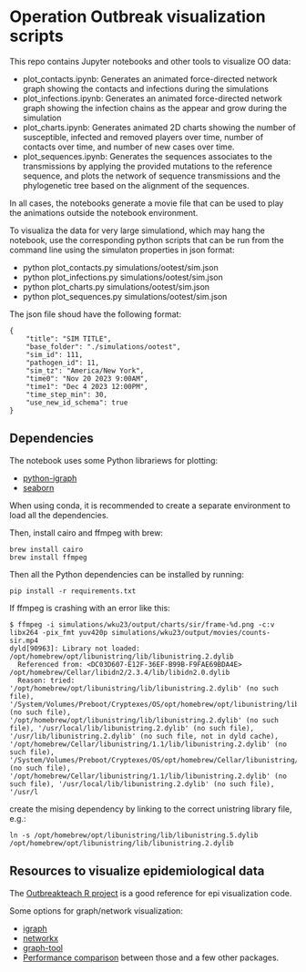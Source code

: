 # Operation Outbreak visualization scripts

This repo contains Jupyter notebooks and other tools to visualize OO data:

* plot_contacts.ipynb: Generates an animated force-directed network graph showing the contacts and infections during the simulations
* plot_infections.ipynb: Generates an animated force-directed network graph showing the infection chains as the appear and grow during the simulation
* plot_charts.ipynb: Generates animated 2D charts showing the number of susceptible, infected and removed players over time, number of contacts over time, and number of new cases over time.
* plot_sequences.ipynb: Generates the sequences associates to the transmissions by applying the provided mutations to the reference sequence, and plots the network of sequence transmissions and the phylogenetic tree based on the alignment of the sequences.

In all cases, the notebooks generate a movie file that can be used to play the animations outside the notebook environment.

To visualiza the data for very large simulationd, which may hang the notebook, use the corresponding python scripts that can be run from the command line using the simulaton properties in json format:

* python plot_contacts.py simulations/ootest/sim.json
* python plot_infections.py simulations/ootest/sim.json
* python plot_charts.py simulations/ootest/sim.json
* python plot_sequences.py simulations/ootest/sim.json

The json file shoud have the following format:

```
{
    "title": "SIM TITLE",
    "base_folder": "./simulations/ootest",
    "sim_id": 111,
    "pathogen_id": 11,
    "sim_tz": "America/New York",
    "time0": "Nov 20 2023 9:00AM",
    "time1": "Dec 4 2023 12:00PM",
    "time_step_min": 30,
    "use_new_id_schema": true
}
```

## Dependencies

The notebook uses some Python librariews for plotting:

* [python-igraph](https://igraph.org/python/)
* [seaborn](https://seaborn.pydata.org/)

When using conda, it is recommended to create a separate environment to load all the dependencies.

Then, install cairo and ffmpeg with brew:

```
brew install cairo
brew install ffmpeg
```

Then all the Python dependencies can be installed by running:

```pip install -r requirements.txt```

If ffmpeg is crashing with an error like this:

```
$ ffmpeg -i simulations/wku23/output/charts/sir/frame-%d.png -c:v libx264 -pix_fmt yuv420p simulations/wku23/output/movies/counts-sir.mp4
dyld[90963]: Library not loaded: /opt/homebrew/opt/libunistring/lib/libunistring.2.dylib
  Referenced from: <DC03D607-E12F-36EF-B99B-F9FAE69BDA4E> /opt/homebrew/Cellar/libidn2/2.3.4/lib/libidn2.0.dylib
  Reason: tried: '/opt/homebrew/opt/libunistring/lib/libunistring.2.dylib' (no such file), '/System/Volumes/Preboot/Cryptexes/OS/opt/homebrew/opt/libunistring/lib/libunistring.2.dylib' (no such file), '/opt/homebrew/opt/libunistring/lib/libunistring.2.dylib' (no such file), '/usr/local/lib/libunistring.2.dylib' (no such file), '/usr/lib/libunistring.2.dylib' (no such file, not in dyld cache), '/opt/homebrew/Cellar/libunistring/1.1/lib/libunistring.2.dylib' (no such file), '/System/Volumes/Preboot/Cryptexes/OS/opt/homebrew/Cellar/libunistring/1.1/lib/libunistring.2.dylib' (no such file), '/opt/homebrew/Cellar/libunistring/1.1/lib/libunistring.2.dylib' (no such file), '/usr/local/lib/libunistring.2.dylib' (no such file), '/usr/l
```

create the mising dependency by linking to the correct unistring library file, e.g.:

```ln -s /opt/homebrew/opt/libunistring/lib/libunistring.5.dylib  /opt/homebrew/opt/libunistring/lib/libunistring.2.dylib```

## Resources to visualize epidemiological data

The [Outbreakteach R project](https://github.com/mrc-ide/outbreakteachR) is a good reference for epi visualization code.

Some options for graph/network visualization:

* [igraph](https://igraph.org)
* [networkx](https://networkx.github.io/)
* [graph-tool](https://graph-tool.skewed.de/)
* [Performance comparison](https://www.timlrx.com/2019/05/05/benchmark-of-popular-graph-network-packages/) between those and a few other packages.
